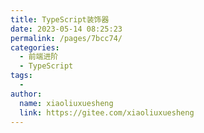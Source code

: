 ```yaml
---
title: TypeScript装饰器
date: 2023-05-14 08:25:23
permalink: /pages/7bcc74/
categories:
  - 前端进阶
  - TypeScript
tags:
  - 
author: 
  name: xiaoliuxuesheng
  link: https://gitee.com/xiaoliuxuesheng
---
```

